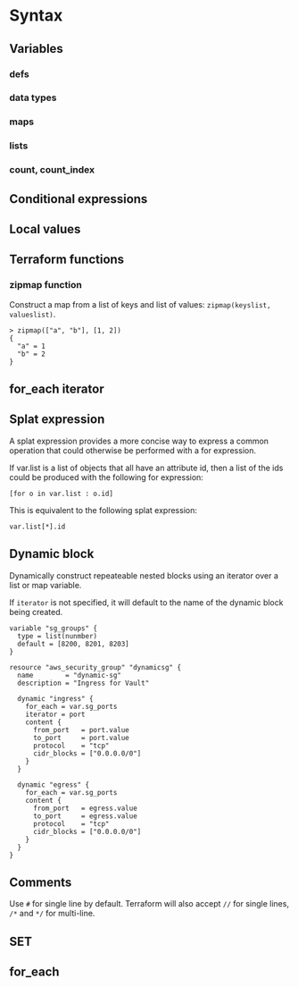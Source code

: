 # Syntax

## Variables

### defs
### data types
### maps
### lists
### count, count_index

## Conditional expressions

## Local values

## Terraform functions

### zipmap function

Construct a map from a list of keys and list of values:
`zipmap(keyslist, valueslist)`.

```
> zipmap(["a", "b"], [1, 2])
{
  "a" = 1
  "b" = 2
}
```

## for_each iterator

## Splat expression

A splat expression provides a more concise way to express a common operation that
could otherwise be performed with a for expression.

If var.list is a list of objects that all have an attribute id, then a list of
the ids could be produced with the following for expression:
```
[for o in var.list : o.id]
```
This is equivalent to the following splat expression:
```
var.list[*].id
```

## Dynamic block

Dynamically construct repeateable nested blocks using an iterator over a list or map variable.

If `iterator` is not specified, it will default to the name of the dynamic block
being created.

```
variable "sg_groups" {
  type = list(nunmber)
  default = [8200, 8201, 8203]
}

resource "aws_security_group" "dynamicsg" {
  name        = "dynamic-sg"
  description = "Ingress for Vault"

  dynamic "ingress" {
    for_each = var.sg_ports
    iterator = port
    content {
      from_port   = port.value
      to_port     = port.value
      protocol    = "tcp"
      cidr_blocks = ["0.0.0.0/0"]
    }
  }

  dynamic "egress" {
    for_each = var.sg_ports
    content {
      from_port   = egress.value
      to_port     = egress.value
      protocol    = "tcp"
      cidr_blocks = ["0.0.0.0/0"]
    }
  }
}
```
## Comments

Use `#` for single line by default. Terraform will also accept
`//` for single lines, `/*` and `*/` for multi-line.

## SET

## for_each

